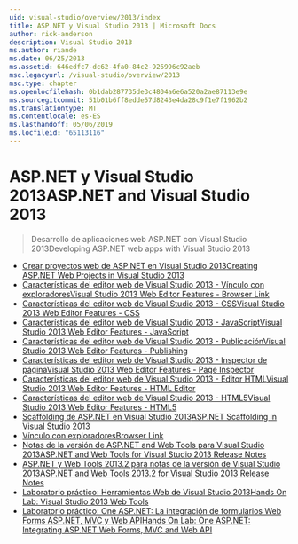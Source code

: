 ```yaml
---
uid: visual-studio/overview/2013/index
title: ASP.NET y Visual Studio 2013 | Microsoft Docs
author: rick-anderson
description: Visual Studio 2013
ms.author: riande
ms.date: 06/25/2013
ms.assetid: 646edfc7-dc62-4fa0-84c2-926996c92aeb
msc.legacyurl: /visual-studio/overview/2013
msc.type: chapter
ms.openlocfilehash: 0b1dab287735de3c4804a6e6a520a2ae87113e9e
ms.sourcegitcommit: 51b01b6ff8edde57d8243e4da28c9f1e7f1962b2
ms.translationtype: MT
ms.contentlocale: es-ES
ms.lasthandoff: 05/06/2019
ms.locfileid: "65113116"
---
```

# <a name="aspnet-and-visual-studio-2013"></a><span data-ttu-id="1cdf9-103">ASP.NET y Visual Studio 2013</span><span class="sxs-lookup"><span data-stu-id="1cdf9-103">ASP.NET and Visual Studio 2013</span></span>

> <span data-ttu-id="1cdf9-104">Desarrollo de aplicaciones web ASP.NET con Visual Studio 2013</span><span class="sxs-lookup"><span data-stu-id="1cdf9-104">Developing ASP.NET web apps with Visual Studio 2013</span></span>

- [<span data-ttu-id="1cdf9-105">Crear proyectos web de ASP.NET en Visual Studio 2013</span><span class="sxs-lookup"><span data-stu-id="1cdf9-105">Creating ASP.NET Web Projects in Visual Studio 2013</span></span>](creating-web-projects-in-visual-studio.md)
- [<span data-ttu-id="1cdf9-106">Características del editor web de Visual Studio 2013 - Vínculo con exploradores</span><span class="sxs-lookup"><span data-stu-id="1cdf9-106">Visual Studio 2013 Web Editor Features - Browser Link</span></span>](visual-studio-2013-web-editor-features-browser-link.md)
- [<span data-ttu-id="1cdf9-107">Características del editor web de Visual Studio 2013 - CSS</span><span class="sxs-lookup"><span data-stu-id="1cdf9-107">Visual Studio 2013 Web Editor Features - CSS</span></span>](visual-studio-2013-web-editor-features-css.md)
- [<span data-ttu-id="1cdf9-108">Características del editor web de Visual Studio 2013 - JavaScript</span><span class="sxs-lookup"><span data-stu-id="1cdf9-108">Visual Studio 2013 Web Editor Features - JavaScript</span></span>](visual-studio-2013-web-editor-features-javascript.md)
- [<span data-ttu-id="1cdf9-109">Características del editor web de Visual Studio 2013 - Publicación</span><span class="sxs-lookup"><span data-stu-id="1cdf9-109">Visual Studio 2013 Web Editor Features - Publishing</span></span>](visual-studio-2013-web-editor-features-publishing.md)
- [<span data-ttu-id="1cdf9-110">Características del editor web de Visual Studio 2013 - Inspector de página</span><span class="sxs-lookup"><span data-stu-id="1cdf9-110">Visual Studio 2013 Web Editor Features - Page Inspector</span></span>](visual-studio-2013-web-editor-features-page-inspector.md)
- [<span data-ttu-id="1cdf9-111">Características del editor web de Visual Studio 2013 - Editor HTML</span><span class="sxs-lookup"><span data-stu-id="1cdf9-111">Visual Studio 2013 Web Editor Features - HTML Editor</span></span>](visual-studio-2013-web-editor-features-html-editor.md)
- [<span data-ttu-id="1cdf9-112">Características del editor web de Visual Studio 2013 - HTML5</span><span class="sxs-lookup"><span data-stu-id="1cdf9-112">Visual Studio 2013 Web Editor Features - HTML5</span></span>](visual-studio-2013-web-editor-features-html5.md)
- [<span data-ttu-id="1cdf9-113">Scaffolding de ASP.NET en Visual Studio 2013</span><span class="sxs-lookup"><span data-stu-id="1cdf9-113">ASP.NET Scaffolding in Visual Studio 2013</span></span>](aspnet-scaffolding-overview.md)
- [<span data-ttu-id="1cdf9-114">Vínculo con exploradores</span><span class="sxs-lookup"><span data-stu-id="1cdf9-114">Browser Link</span></span>](using-browser-link.md)
- [<span data-ttu-id="1cdf9-115">Notas de la versión de ASP.NET and Web Tools para Visual Studio 2013</span><span class="sxs-lookup"><span data-stu-id="1cdf9-115">ASP.NET and Web Tools for Visual Studio 2013 Release Notes</span></span>](release-notes.md)
- [<span data-ttu-id="1cdf9-116">ASP.NET y Web Tools 2013.2 para notas de la versión de Visual Studio 2013</span><span class="sxs-lookup"><span data-stu-id="1cdf9-116">ASP.NET and Web Tools 2013.2 for Visual Studio 2013 Release Notes</span></span>](aspnet-and-web-tools-20132-preview-for-visual-studio-2013-release-notes.md)
- [<span data-ttu-id="1cdf9-117">Laboratorio práctico: Herramientas Web de Visual Studio 2013</span><span class="sxs-lookup"><span data-stu-id="1cdf9-117">Hands On Lab: Visual Studio 2013 Web Tools</span></span>](visual-studio-2013-web-tools.md)
- [<span data-ttu-id="1cdf9-118">Laboratorio práctico: One ASP.NET: La integración de formularios Web Forms ASP.NET, MVC y Web API</span><span class="sxs-lookup"><span data-stu-id="1cdf9-118">Hands On Lab: One ASP.NET: Integrating ASP.NET Web Forms, MVC and Web API</span></span>](one-aspnet-integrating-aspnet-web-forms-mvc-and-web-api.md)
